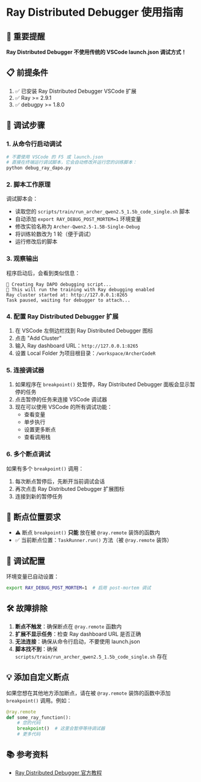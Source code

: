 # Ray Distributed Debugger 使用指南

## 🎯 重要提醒
**Ray Distributed Debugger 不使用传统的 VSCode launch.json 调试方式！**

## 📋 前提条件
1. ✅ 已安装 Ray Distributed Debugger VSCode 扩展
2. ✅ Ray >= 2.9.1
3. ✅ debugpy >= 1.8.0

## 🚀 调试步骤

### 1. 从命令行启动调试
```bash
# 不要使用 VSCode 的 F5 或 launch.json
# 直接在终端运行调试脚本，它会自动修改并运行您的训练脚本：
python debug_ray_dapo.py
```

### 2. 脚本工作原理
调试脚本会：
- 读取您的 `scripts/train/run_archer_qwen2.5_1.5b_code_single.sh` 脚本
- 自动添加 `export RAY_DEBUG_POST_MORTEM=1` 环境变量
- 修改实验名称为 `Archer-Qwen2.5-1.5B-Single-Debug`
- 将训练轮数改为 1 轮（便于调试）
- 运行修改后的脚本

### 3. 观察输出
程序启动后，会看到类似信息：
```
🚀 Creating Ray DAPO debugging script...
📍 This will run the training with Ray debugging enabled
Ray cluster started at: http://127.0.0.1:8265
Task paused, waiting for debugger to attach...
```

### 4. 配置 Ray Distributed Debugger 扩展
1. 在 VSCode 左侧边栏找到 Ray Distributed Debugger 图标
2. 点击 "Add Cluster"  
3. 输入 Ray dashboard URL：`http://127.0.0.1:8265`
4. 设置 Local Folder 为项目根目录：`/workspace/ArcherCodeR`

### 5. 连接调试器
1. 如果程序在 `breakpoint()` 处暂停，Ray Distributed Debugger 面板会显示暂停的任务
2. 点击暂停的任务来连接 VSCode 调试器
3. 现在可以使用 VSCode 的所有调试功能：
   - 查看变量
   - 单步执行
   - 设置更多断点
   - 查看调用栈

### 6. 多个断点调试
如果有多个 `breakpoint()` 调用：
1. 每次断点暂停后，先断开当前调试会话
2. 再次点击 Ray Distributed Debugger 扩展图标
3. 连接到新的暂停任务

## 🔧 断点位置要求
- ⚠️ 断点 `breakpoint()` **只能** 放在被 `@ray.remote` 装饰的函数内
- ✅ 当前断点位置：`TaskRunner.run()` 方法（被 `@ray.remote` 装饰）

## 📝 调试配置
环境变量已自动设置：
```bash
export RAY_DEBUG_POST_MORTEM=1  # 启用 post-mortem 调试
```

## 🛠️ 故障排除
1. **断点不触发**：确保断点在 `@ray.remote` 函数内
2. **扩展不显示任务**：检查 Ray dashboard URL 是否正确 
3. **无法连接**：确保从命令行启动，不要使用 launch.json
4. **脚本找不到**：确保 `scripts/train/run_archer_qwen2.5_1.5b_code_single.sh` 存在

## 💡 添加自定义断点
如果您想在其他地方添加断点，请在被 `@ray.remote` 装饰的函数中添加 `breakpoint()` 调用。例如：

```python
@ray.remote
def some_ray_function():
    # 您的代码
    breakpoint()  # 这里会暂停等待调试器
    # 更多代码
```

## 📚 参考资料
- [Ray Distributed Debugger 官方教程](https://verl.readthedocs.io/en/latest/start/ray_debug_tutorial.html) 